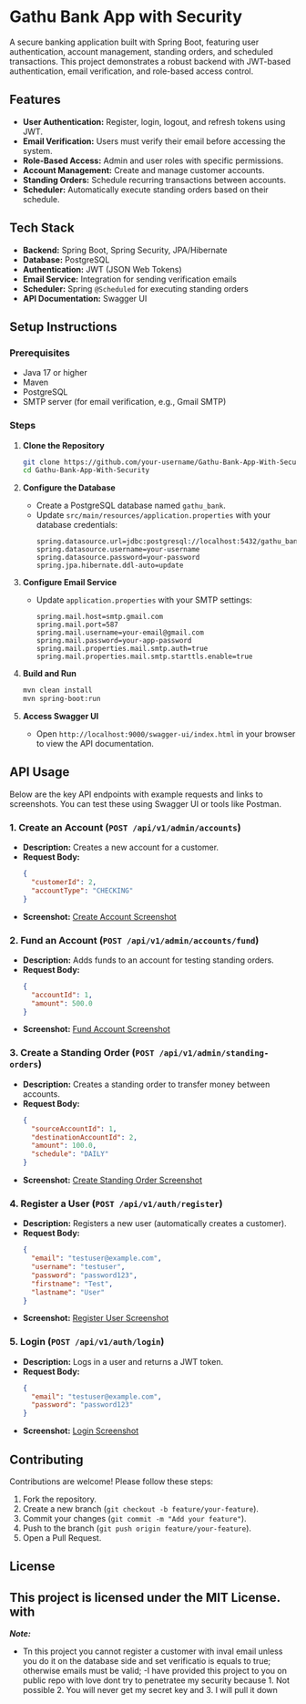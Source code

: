 # Gathu Bank App with Security

A secure banking application built with Spring Boot, featuring user authentication, account management, standing orders, and scheduled transactions. This project demonstrates a robust backend with JWT-based authentication, email verification, and role-based access control.

## Features
- **User Authentication:** Register, login, logout, and refresh tokens using JWT.
- **Email Verification:** Users must verify their email before accessing the system.
- **Role-Based Access:** Admin and user roles with specific permissions.
- **Account Management:** Create and manage customer accounts.
- **Standing Orders:** Schedule recurring transactions between accounts.
- **Scheduler:** Automatically execute standing orders based on their schedule.

## Tech Stack
- **Backend:** Spring Boot, Spring Security, JPA/Hibernate
- **Database:** PostgreSQL
- **Authentication:** JWT (JSON Web Tokens)
- **Email Service:** Integration for sending verification emails
- **Scheduler:** Spring `@Scheduled` for executing standing orders
- **API Documentation:** Swagger UI

## Setup Instructions

### Prerequisites
- Java 17 or higher
- Maven
- PostgreSQL
- SMTP server (for email verification, e.g., Gmail SMTP)

### Steps
1. **Clone the Repository**
   ```bash
   git clone https://github.com/your-username/Gathu-Bank-App-With-Security.git
   cd Gathu-Bank-App-With-Security
   ```

2. **Configure the Database**
   - Create a PostgreSQL database named `gathu_bank`.
   - Update `src/main/resources/application.properties` with your database credentials:
     ```properties
     spring.datasource.url=jdbc:postgresql://localhost:5432/gathu_bank
     spring.datasource.username=your-username
     spring.datasource.password=your-password
     spring.jpa.hibernate.ddl-auto=update
     ```

3. **Configure Email Service**
   - Update `application.properties` with your SMTP settings:
     ```properties
     spring.mail.host=smtp.gmail.com
     spring.mail.port=587
     spring.mail.username=your-email@gmail.com
     spring.mail.password=your-app-password
     spring.mail.properties.mail.smtp.auth=true
     spring.mail.properties.mail.smtp.starttls.enable=true
     ```

4. **Build and Run**
   ```bash
   mvn clean install
   mvn spring-boot:run
   ```

5. **Access Swagger UI**
   - Open `http://localhost:9000/swagger-ui/index.html` in your browser to view the API documentation.

## API Usage
Below are the key API endpoints with example requests and links to screenshots. You can test these using Swagger UI or tools like Postman.

### 1. Create an Account (`POST /api/v1/admin/accounts`)
- **Description:** Creates a new account for a customer.
- **Request Body:**
  ```json
  {
    "customerId": 2,
    "accountType": "CHECKING"
  }
  ```
- **Screenshot:** [Create Account Screenshot](https://github.com/your-username/Gathu-Bank-App-With-Security/blob/main/screenshots/create-account.png)

### 2. Fund an Account (`POST /api/v1/admin/accounts/fund`)
- **Description:** Adds funds to an account for testing standing orders.
- **Request Body:**
  ```json
  {
    "accountId": 1,
    "amount": 500.0
  }
  ```
- **Screenshot:** [Fund Account Screenshot](https://github.com/your-username/Gathu-Bank-App-With-Security/blob/main/screenshots/fund-account.png)

### 3. Create a Standing Order (`POST /api/v1/admin/standing-orders`)
- **Description:** Creates a standing order to transfer money between accounts.
- **Request Body:**
  ```json
  {
    "sourceAccountId": 1,
    "destinationAccountId": 2,
    "amount": 100.0,
    "schedule": "DAILY"
  }
  ```
- **Screenshot:** [Create Standing Order Screenshot](https://github.com/your-username/Gathu-Bank-App-With-Security/blob/main/screenshots/create-standing-order.png)

### 4. Register a User (`POST /api/v1/auth/register`)
- **Description:** Registers a new user (automatically creates a customer).
- **Request Body:**
  ```json
  {
    "email": "testuser@example.com",
    "username": "testuser",
    "password": "password123",
    "firstname": "Test",
    "lastname": "User"
  }
  ```
- **Screenshot:** [Register User Screenshot](https://github.com/your-username/Gathu-Bank-App-With-Security/blob/main/screenshots/register-user.png)

### 5. Login (`POST /api/v1/auth/login`)
- **Description:** Logs in a user and returns a JWT token.
- **Request Body:**
  ```json
  {
    "email": "testuser@example.com",
    "password": "password123"
  }
  ```
- **Screenshot:** [Login Screenshot](https://github.com/your-username/Gathu-Bank-App-With-Security/blob/main/screenshots/login.png)

## Contributing
Contributions are welcome! Please follow these steps:
1. Fork the repository.
2. Create a new branch (`git checkout -b feature/your-feature`).
3. Commit your changes (`git commit -m "Add your feature"`).
4. Push to the branch (`git push origin feature/your-feature`).
5. Open a Pull Request.

## License
This project is licensed under the MIT License.
 with 
---

***Note:*** 
- Tn this project you cannot register a customer with inval email unless you do it on the database side and set verificatio is equals to true; otherwise emails must be valid; 
-I have provided this project to you on public repo with love dont try to penetratee my security because 1. Not possible 2. You will never get my secret key and 3. I will pull it down
